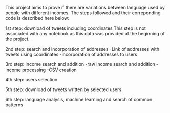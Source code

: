 This project aims to prove if there are variations between language used by people with different incomes.
The steps followed and their correponding code is described here below: 


1st step: download of tweets including coordinates
This step is not associated with any notebook as this data was provided at the beginning of the project.

2nd step: search and incorporation of addresses
-Link of addresses with tweets using coordinates
-incorporation of addresses to users

3rd step: income search and addition
-raw income search and addition
-income processing
-CSV creation

4th step: users selection

5th step: download of tweets written by selected users

6th step: language analysis, machine learning and search of common patterns
